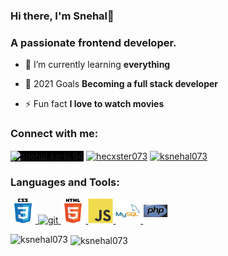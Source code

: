 <h3>Hi there, I'm Snehal👋</h3>
<h3>A passionate frontend developer.</h3>

- 🌱 I’m currently learning **everything**

- 🥅 2021 Goals **Becoming a full stack developer**

- ⚡ Fun fact **I love to watch movies**

<h3 align="left">Connect with me:</h3>
<p align="left">
<a href="https://fb.com/snehal.karki.94" target="blank"><img align="center" style="background-color:black;" src="https://raw.githubusercontent.com/rahuldkjain/github-profile-readme-generator/master/src/images/icons/Social/facebook.svg" alt="snehal.karki.94" height="30" width="40" /></a>
<a href="https://instagram.com/ksnehal073" target="blank"><img align="center" src="https://raw.githubusercontent.com/rahuldkjain/github-profile-readme-generator/master/src/images/icons/Social/instagram.svg" alt="hecxster073" height="30" width="40" /></a>
<a href="https://linkedin.com/in/ksnehal073" target="blank"><img align="center" src="https://raw.githubusercontent.com/rahuldkjain/github-profile-readme-generator/master/src/images/icons/Social/linked-in-alt.svg" alt="ksnehal073" height="30" width="40" /></a>
</p>

<h3 align="left">Languages and Tools:</h3>
<p align="left"> <a href="https://www.w3schools.com/css/" target="_blank"> <img src="https://raw.githubusercontent.com/devicons/devicon/master/icons/css3/css3-original-wordmark.svg" alt="css3" width="40" height="40"/> </a> <a href="https://git-scm.com/" target="_blank"> <img src="https://www.vectorlogo.zone/logos/git-scm/git-scm-icon.svg" alt="git" width="40" height="40"/> </a> <a href="https://www.w3.org/html/" target="_blank"> <img src="https://raw.githubusercontent.com/devicons/devicon/master/icons/html5/html5-original-wordmark.svg" alt="html5" width="40" height="40"/> </a> <a href="https://developer.mozilla.org/en-US/docs/Web/JavaScript" target="_blank"> <img src="https://raw.githubusercontent.com/devicons/devicon/master/icons/javascript/javascript-original.svg" alt="javascript" width="40" height="40"/> </a> <a href="https://www.mysql.com/" target="_blank"> <img src="https://raw.githubusercontent.com/devicons/devicon/master/icons/mysql/mysql-original-wordmark.svg" alt="mysql" width="40" height="40"/> </a> <a href="https://www.php.net" target="_blank"> <img src="https://raw.githubusercontent.com/devicons/devicon/master/icons/php/php-original.svg" alt="php" width="40" height="40"/> </a> </p>

<p><img align="left" src="https://github-readme-stats.vercel.app/api/top-langs?username=ksnehal073&show_icons=true&locale=en&layout=compact" alt="ksnehal073" /></p>

<p>&nbsp;<img align="center" src="https://github-readme-stats.vercel.app/api?username=ksnehal073&show_icons=true&locale=en" alt="ksnehal073" /></p>

